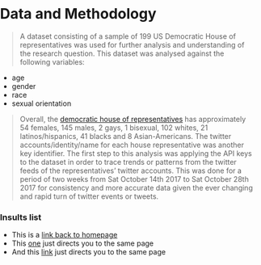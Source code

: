 <title>Example</title> <style> body { margin:0; padding:0; background-image:url("/china-environment/assets/images/Twitter.jpg"); background-repeat: no-repeat; webkit-background-size: cover; moz-background-size: cover; o-background-size: cover; background-size: cover; } </style>

# Data and Methodology
> A dataset consisting of a sample of 199 US Democratic House of representatives was used for further analysis and understanding of the research question. 
This dataset was analysed against the following variables: 
- age
- gender
- race 
- sexual orientation

> Overall, the [democratic house of representatives](http://www.dems.gov/members/) has approximately 54 females, 145 males, 2 gays, 1 bisexual, 102 whites, 21 latinos/hispanics, 41 blacks and 8 Asian-Americans. The twitter accounts/identity/name for each house representative was another key identifier. The first step to this analysis was applying the API keys to the dataset in order to trace trends or patterns from the twitter feeds of the representatives’ twitter accounts. This was done for a period of two weeks from Sat October 14th 2017 to Sat October 28th 2017 for consistency and more accurate data given the ever changing and rapid turn of twitter events or tweets.


### Insults list

- This is a [link back to homepage](index.md)
- This [one](page1) just directs you to the same page
- And this [link](page2) just directs you to the same page

